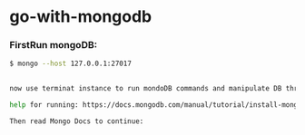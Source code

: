 # go-with-mongodb
 
 ### FirstRun mongoDB: 
 
 ```bash
$ mongo --host 127.0.0.1:27017
```
```bash
 
now use terminat instance to run mondoDB commands and manipulate DB through terminal.

help for running: https://docs.mongodb.com/manual/tutorial/install-mongodb-on-os-x/#run-mongodb

Then read Mongo Docs to continue: 
